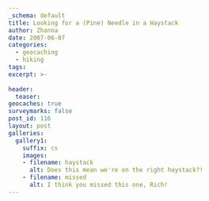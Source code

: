 ```yaml
---
_schema: default
title: Looking for a (Pine) Needle in a Haystack
author: Zhanna
date: 2007-06-07
categories:
  - geocaching
  - hiking
tags:
excerpt: >- 
  
header:
  teaser:
geocaches: true
surveymarks: false
post_id: 116
layout: post 
galleries:
  gallery1:
    suffix: cs
    images:
    - filename: haystack
      alt: Does this mean we're on the right haystack?!
    - filename: missed
      alt: I think you missed this one, Rich!                          
---
```


